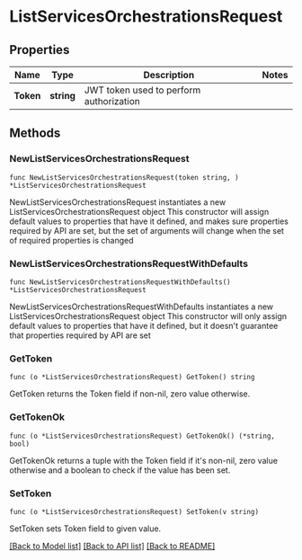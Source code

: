 # ListServicesOrchestrationsRequest

## Properties

Name | Type | Description | Notes
------------ | ------------- | ------------- | -------------
**Token** | **string** | JWT token used to perform authorization | 

## Methods

### NewListServicesOrchestrationsRequest

`func NewListServicesOrchestrationsRequest(token string, ) *ListServicesOrchestrationsRequest`

NewListServicesOrchestrationsRequest instantiates a new ListServicesOrchestrationsRequest object
This constructor will assign default values to properties that have it defined,
and makes sure properties required by API are set, but the set of arguments
will change when the set of required properties is changed

### NewListServicesOrchestrationsRequestWithDefaults

`func NewListServicesOrchestrationsRequestWithDefaults() *ListServicesOrchestrationsRequest`

NewListServicesOrchestrationsRequestWithDefaults instantiates a new ListServicesOrchestrationsRequest object
This constructor will only assign default values to properties that have it defined,
but it doesn't guarantee that properties required by API are set

### GetToken

`func (o *ListServicesOrchestrationsRequest) GetToken() string`

GetToken returns the Token field if non-nil, zero value otherwise.

### GetTokenOk

`func (o *ListServicesOrchestrationsRequest) GetTokenOk() (*string, bool)`

GetTokenOk returns a tuple with the Token field if it's non-nil, zero value otherwise
and a boolean to check if the value has been set.

### SetToken

`func (o *ListServicesOrchestrationsRequest) SetToken(v string)`

SetToken sets Token field to given value.



[[Back to Model list]](../README.md#documentation-for-models) [[Back to API list]](../README.md#documentation-for-api-endpoints) [[Back to README]](../README.md)


